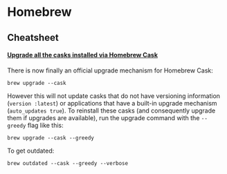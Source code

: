 # Homebrew


## Cheatsheet

#### [Upgrade all the casks installed via Homebrew Cask](https://stackoverflow.com/questions/31968664/upgrade-all-the-casks-installed-via-homebrew-cask)

There is now finally an official upgrade mechanism for Homebrew Cask:

`brew upgrade --cask`

However this will not update casks that do not have versioning information (`version :latest`) or applications that have a built-in upgrade mechanism (`auto_updates true`). To reinstall these casks (and consequently upgrade them if upgrades are available), run the upgrade command with the `--greedy` flag like this:

`brew upgrade --cask --greedy`

To get outdated:

`brew outdated --cask --greedy --verbose`
